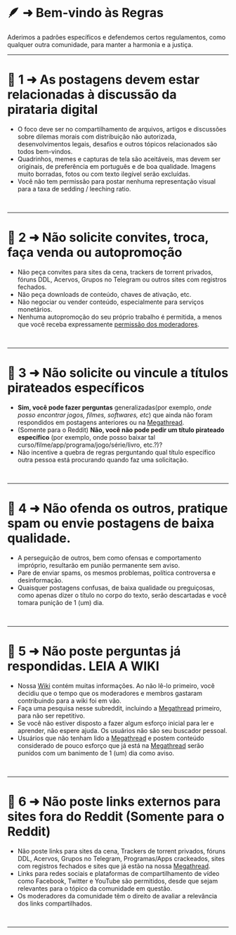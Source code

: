 # 🪶 ➜ Bem-vindo às **Regras**

Aderimos a padrões específicos e defendemos certos regulamentos, como qualquer outra comunidade, para manter a harmonia e a justiça.

---

# 📑 1 ➜ As postagens devem estar relacionadas à discussão da pirataria digital

- O foco deve ser no compartilhamento de arquivos, artigos e discussões sobre dilemas morais com distribuição não autorizada, desenvolvimentos legais, desafios e outros tópicos relacionados são todos bem-vindos.
- Quadrinhos, memes e capturas de tela são aceitáveis, mas devem ser originais, de preferência em português e de boa qualidade. Imagens muito borradas, fotos ou com texto ilegível serão excluídas.
- Você não tem permissão para postar nenhuma representação visual para a taxa de sedding / leeching ratio.

&nbsp;

---

# 📑 2 ➜ Não solicite convites, troca, faça venda ou autopromoção

- Não peça convites para sites da cena, trackers de torrent privados, fóruns DDL, Acervos, Grupos no Telegram ou outros sites com registros fechados.
- Não peça downloads de conteúdo, chaves de ativação, etc.
- Não negociar ou vender conteúdo, especialmente para serviços monetários.
- Nenhuma autopromoção do seu próprio trabalho é permitida, a menos que você receba expressamente [permissão dos moderadores](https://www.reddit.com/message/compose/?to=%2Fr%2Fpirataria&subject=Autopromoção).

&nbsp;

---

# 📑 3 ➜ Não solicite ou vincule a títulos pirateados específicos

- **Sim, você pode fazer perguntas** generalizadas(por exemplo, _onde posso encontrar jogos, filmes, softwares, etc_) que ainda não foram respondidos em postagens anteriores ou na [Megathread](https://pirataria.link).
- (Somente para o Reddit) **Não, você não pode pedir um título pirateado específico** (por exemplo, onde posso baixar tal curso/filme/app/programa/jogo/série/livro, etc.?)?
- Não incentive a quebra de regras perguntando qual título específico outra pessoa está procurando quando faz uma solicitação.

&nbsp;

---

# 📑 4 ➜ Não ofenda os outros, pratique spam ou envie postagens de baixa qualidade.

- A perseguição de outros, bem como ofensas e comportamento impróprio, resultarão em punião permanente sem aviso.
- Pare de enviar spams, os mesmos problemas, política controversa e desinformação.
- Quaisquer postagens confusas, de baixa qualidade ou preguiçosas, como apenas dizer o título no corpo do texto, serão descartadas e você tomara punição de 1 (um) dia.

&nbsp;

---

# 📑 5 ➜ Não poste perguntas já respondidas. LEIA A WIKI

- Nossa [Wiki](https://www.reddit.com/r/pirataria/wiki/index/) contém muitas informações. Ao não lê-lo primeiro, você decidiu que o tempo que os moderadores e membros gastaram contribuindo para a wiki foi em vão.
- Faça uma pesquisa nesse subreddit, incluindo a [Megathread](https://pirataria.link) primeiro, para não ser repetitivo.
- Se você não estiver disposto a fazer algum esforço inicial para ler e aprender, não espere ajuda. Os usuários não são seu buscador pessoal.
- Usuários que não tenham lido a [Megathread](https://pirataria.link) e postem conteúdo considerado de pouco esforço que já está na [Megathread](https://pirataria.link) serão punidos com um banimento de 1 (um) dia como aviso.

&nbsp;

---

# 📑 6 ➜ Não poste links externos para sites fora do Reddit (Somente para o Reddit)

- Não poste links para sites da cena, Trackers de torrent privados, fóruns DDL, Acervos, Grupos no Telegram, Programas/Apps crackeados, sites com registros fechados e sites que já estão na nossa [Megathread](https://pirataria.link).
- Links para redes sociais e plataformas de compartilhamento de vídeo como Facebook, Twitter e YouTube são permitidos, desde que sejam relevantes para o tópico da comunidade em questão.
- Os moderadores da comunidade têm o direito de avaliar a relevância dos links compartilhados.

&nbsp;

---
